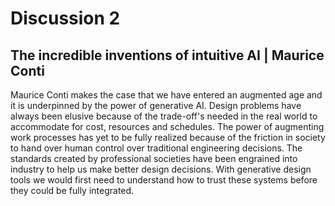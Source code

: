 # Discussion 2

## The incredible inventions of intuitive AI | Maurice Conti

Maurice Conti makes the case that we have entered an augmented age and it is underpinned by the power of generative AI. Design problems have always been elusive because of the trade-off's needed in the real world to accommodate for cost, resources and schedules. The power of augmenting work processes has yet to be fully realized because of the friction in society to hand over human control over traditional engineering decisions. The standards created by professional societies have been engrained into industry to help us make better design decisions. With generative design tools we would first need to understand how to trust these systems before they could be fully integrated.
